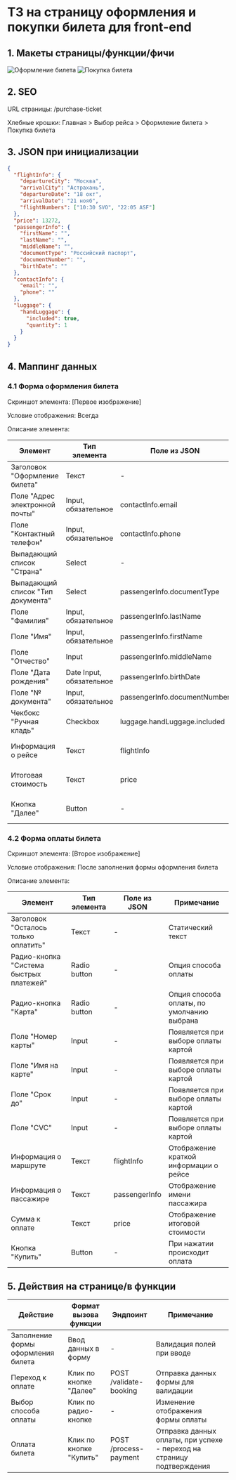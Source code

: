 # ТЗ на страницу оформления и покупки билета для front-end

## 1. Макеты страницы/функции/фичи

![Оформление билета](image1.png)
![Покупка билета](image2.png)

## 2. SEO

URL страницы: /purchase-ticket

Хлебные крошки: Главная > Выбор рейса > Оформление билета > Покупка билета

## 3. JSON при инициализации

```json
{
  "flightInfo": {
    "departureCity": "Москва",
    "arrivalCity": "Астрахань",
    "departureDate": "18 окт",
    "arrivalDate": "21 нояб",
    "flightNumbers": ["10:30 SVO", "22:05 ASF"]
  },
  "price": 13272,
  "passengerInfo": {
    "firstName": "",
    "lastName": "",
    "middleName": "",
    "documentType": "Российский паспорт",
    "documentNumber": "",
    "birthDate": ""
  },
  "contactInfo": {
    "email": "",
    "phone": ""
  },
  "luggage": {
    "handLuggage": {
      "included": true,
      "quantity": 1
    }
  }
}
```

## 4. Маппинг данных

### 4.1 Форма оформления билета

Скриншот элемента: [Первое изображение]

Условие отображения: Всегда

Описание элемента:

| Элемент | Тип элемента | Поле из JSON | Примечание |
|---------|--------------|--------------|------------|
| Заголовок "Оформление билета" | Текст | - | Статический текст |
| Поле "Адрес электронной почты" | Input, обязательное | contactInfo.email | Валидация формата email |
| Поле "Контактный телефон" | Input, обязательное | contactInfo.phone | Маска ввода телефона |
| Выпадающий список "Страна" | Select | - | По умолчанию "Россия" |
| Выпадающий список "Тип документа" | Select | passengerInfo.documentType | По умолчанию "Российский паспорт" |
| Поле "Фамилия" | Input, обязательное | passengerInfo.lastName | - |
| Поле "Имя" | Input, обязательное | passengerInfo.firstName | - |
| Поле "Отчество" | Input | passengerInfo.middleName | Необязательное поле |
| Поле "Дата рождения" | Date Input, обязательное | passengerInfo.birthDate | Календарь для выбора даты |
| Поле "№ документа" | Input, обязательное | passengerInfo.documentNumber | - |
| Чекбокс "Ручная кладь" | Checkbox | luggage.handLuggage.included | По умолчанию включен |
| Информация о рейсе | Текст | flightInfo | Отображение информации о рейсе |
| Итоговая стоимость | Текст | price | Отображение итоговой стоимости |
| Кнопка "Далее" | Button | - | При нажатии переход к оплате |

### 4.2 Форма оплаты билета

Скриншот элемента: [Второе изображение]

Условие отображения: После заполнения формы оформления билета

Описание элемента:

| Элемент | Тип элемента | Поле из JSON | Примечание |
|---------|--------------|--------------|------------|
| Заголовок "Осталось только оплатить" | Текст | - | Статический текст |
| Радио-кнопка "Система быстрых платежей" | Radio button | - | Опция способа оплаты |
| Радио-кнопка "Карта" | Radio button | - | Опция способа оплаты, по умолчанию выбрана |
| Поле "Номер карты" | Input | - | Появляется при выборе оплаты картой |
| Поле "Имя на карте" | Input | - | Появляется при выборе оплаты картой |
| Поле "Срок до" | Input | - | Появляется при выборе оплаты картой |
| Поле "CVC" | Input | - | Появляется при выборе оплаты картой |
| Информация о маршруте | Текст | flightInfo | Отображение краткой информации о рейсе |
| Информация о пассажире | Текст | passengerInfo | Отображение имени пассажира |
| Сумма к оплате | Текст | price | Отображение итоговой стоимости |
| Кнопка "Купить" | Button | - | При нажатии происходит оплата |

## 5. Действия на странице/в функции

| Действие | Формат вызова функции | Эндпоинт | Примечание |
|----------|------------------------|----------|------------|
| Заполнение формы оформления билета | Ввод данных в форму | - | Валидация полей при вводе |
| Переход к оплате | Клик по кнопке "Далее" | POST /validate-booking | Отправка данных формы для валидации |
| Выбор способа оплаты | Клик по радио-кнопке | - | Изменение отображения формы оплаты |
| Оплата билета | Клик по кнопке "Купить" | POST /process-payment | Отправка данных оплаты, при успехе - переход на страницу подтверждения |

